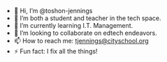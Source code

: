 - 👋 Hi, I’m @toshon-jennings
- 👀 I’m both a student and teacher in the tech space.
- 🌱 I’m currently learning I.T. Management.
- 💞️ I’m looking to collaborate on edtech endeavors.
- 📫 How to reach me: tjennings@cityschool.org
- ⚡ Fun fact: I fix all the things!

<!---
toshon-jennings/toshon-jennings is a ✨ special ✨ repository because its `README.md` (this file) appears on your GitHub profile.
You can click the Preview link to take a look at your changes.
--->
